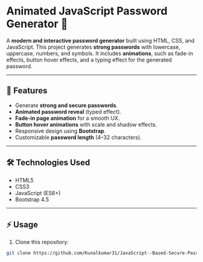 # Animated JavaScript Password Generator 🔐

A **modern and interactive password generator** built using HTML, CSS, and JavaScript. This project generates **strong passwords** with lowercase, uppercase, numbers, and symbols. It includes **animations**, such as fade-in effects, button hover effects, and a typing effect for the generated password.

---

## 🚀 Features

- Generate **strong and secure passwords**.
- **Animated password reveal** (typed effect).
- **Fade-in page animation** for a smooth UX.
- **Button hover animations** with scale and shadow effects.
- Responsive design using **Bootstrap**.
- Customizable **password length** (4–32 characters).

---



## 🛠️ Technologies Used

- HTML5
- CSS3
- JavaScript (ES6+)
- Bootstrap 4.5

---

## ⚡ Usage

1. Clone this repository:

```bash
git clone https://github.com/Kunalkumar31/JavaScript--Based-Secure-Password-Generator.git

